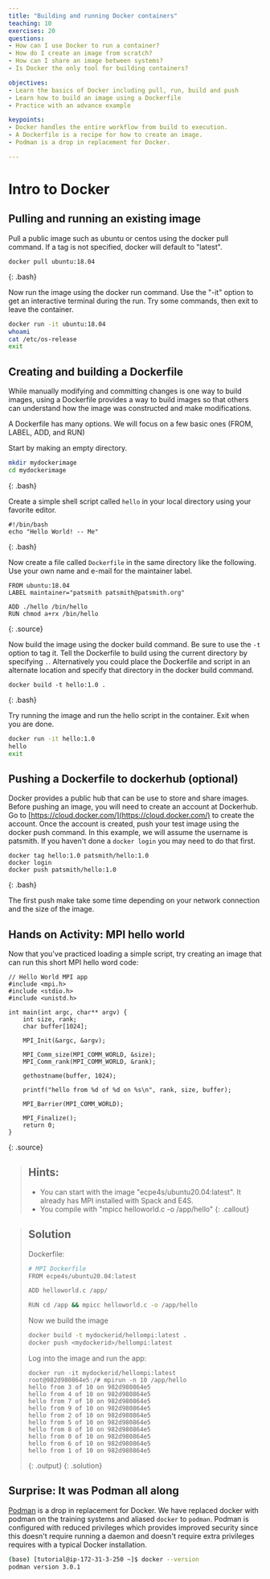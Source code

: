 ```yaml
---
title: "Building and running Docker containers"
teaching: 10
exercises: 20
questions:
- How can I use Docker to run a container?
- How do I create an image from scratch?
- How can I share an image between systems?
- Is Docker the only tool for building containers?

objectives:
- Learn the basics of Docker including pull, run, build and push
- Learn how to build an image using a Dockerfile
- Practice with an advance example

keypoints:
- Docker handles the entire workflow from build to execution.
- A Dockerfile is a recipe for how to create an image.
- Podman is a drop in replacement for Docker.

---
```

# Intro to Docker

## Pulling and running an existing image

Pull a public image such as ubuntu or centos using the docker pull command.  If a tag is not specified, docker will default to "latest".

```
docker pull ubuntu:18.04
```
{: .bash}

Now run the image using the docker run command.  Use the "-it" option to get an interactive terminal during the run.  Try some commands, then exit to leave the container.

```bash
docker run -it ubuntu:18.04
whoami
cat /etc/os-release
exit
```

## Creating and building a Dockerfile

While manually modifying and committing changes is one way to build images, using a Dockerfile provides a way to build images so that others can understand how the image was constructed and make modifications.

A Dockerfile has many options.  We will focus on a few basic ones (FROM, LABEL, ADD, and RUN)

Start by making an empty directory.

```bash
mkdir mydockerimage
cd mydockerimage
```
{: .bash}

Create a simple shell script called `hello` in your local directory using your favorite editor.

```
#!/bin/bash
echo "Hello World! -- Me"
```
{: .bash}

Now create a file called `Dockerfile` in the same directory like the following.  Use your own name and e-mail for the maintainer label.

```
FROM ubuntu:18.04
LABEL maintainer="patsmith patsmith@patsmith.org"

ADD ./hello /bin/hello
RUN chmod a+rx /bin/hello
```
{: .source}

Now build the image using the docker build command.  Be sure to use the `-t` option to tag it.  Tell the Dockerfile to build using the current directory by specifying `.`.  Alternatively you could place the Dockerfile and script in an alternate location and specify that directory in the docker build command.

```
docker build -t hello:1.0 .
```
{: .bash}

Try running the image and run the hello script in the container.  Exit when you are done.

```bash
docker run -it hello:1.0
hello
exit
```

## Pushing a Dockerfile to dockerhub (optional)

Docker provides a public hub that can be use to store and share images.  Before pushing an image, you will need to create an account at Dockerhub.  Go to [https://cloud.docker.com/](https://cloud.docker.com/) to create the account.  Once the account is created, push your test image using the docker push command.  In this example, we will assume the username is patsmith.  If you haven't done a `docker login` you may need to do that first.

```
docker tag hello:1.0 patsmith/hello:1.0
docker login
docker push patsmith/hello:1.0
```
{: .bash}

The first push make take some time depending on your network connection and the size of the image.

## Hands on Activity: MPI hello world

Now that you've practiced loading a simple script, try creating an image that can run this short MPI hello word code:

```
// Hello World MPI app
#include <mpi.h>
#include <stdio.h>
#include <unistd.h>

int main(int argc, char** argv) {
    int size, rank;
    char buffer[1024];

    MPI_Init(&argc, &argv);

    MPI_Comm_size(MPI_COMM_WORLD, &size);
    MPI_Comm_rank(MPI_COMM_WORLD, &rank);

    gethostname(buffer, 1024);

    printf("hello from %d of %d on %s\n", rank, size, buffer);

    MPI_Barrier(MPI_COMM_WORLD);

    MPI_Finalize();
    return 0;
}
```
{: .source}

> ## Hints:
> 
> * You can start with the image "ecpe4s/ubuntu20.04:latest". It already has MPI installed with Spack and E4S.
> * You compile with "mpicc helloworld.c -o /app/hello"
{: .callout}

> ## Solution
> Dockerfile:
>
> ```bash
> # MPI Dockerfile
>FROM ecpe4s/ubuntu20.04:latest
> 
> ADD helloworld.c /app/
> 
> RUN cd /app && mpicc helloworld.c -o /app/hello
> ```
> 
> Now we build the image
> 
> ```bash
> docker build -t mydockerid/hellompi:latest .
> docker push <mydockerid>/hellompi:latest
> ```
> 
> Log into the image and run the app:
> 
> ```
> docker run -it mydockerid/hellompi:latest
> root@982d980864e5:/# mpirun -n 10 /app/hello
> hello from 3 of 10 on 982d980864e5
> hello from 4 of 10 on 982d980864e5
> hello from 7 of 10 on 982d980864e5
> hello from 9 of 10 on 982d980864e5
> hello from 2 of 10 on 982d980864e5
> hello from 5 of 10 on 982d980864e5
> hello from 8 of 10 on 982d980864e5
> hello from 0 of 10 on 982d980864e5
> hello from 6 of 10 on 982d980864e5
> hello from 1 of 10 on 982d980864e5
> ```
> {: .output}
{: .solution}

## Surprise: It was Podman all along

[Podman](https://podman.io/) is a drop in replacement for Docker.  We have replaced docker with podman on the training
systems and aliased `docker` to `podman`.  Podman is configured with reduced privileges which provides
improved security since this doesn't require running a daemon and doesn't require extra privileges
requires with a typical Docker installation.

```bash
(base) [tutorial@ip-172-31-3-250 ~]$ docker --version
podman version 3.0.1
```

